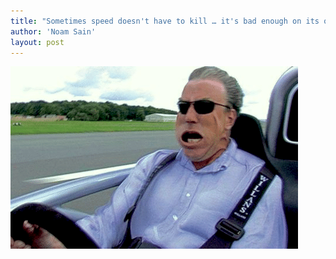 ```yaml
---
title: "Sometimes speed doesn't have to kill … it's bad enough on its own"
author: 'Noam Sain'
layout: post
---
```


![Jeremy-at-speed](/assets/2013/2013-06-Jeremy-at-speed.png)